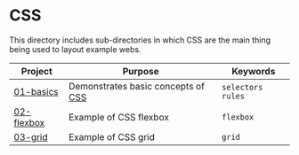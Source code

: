 # CSS

This directory includes sub-directories in which CSS are the main thing being used to layout example webs.

| Project | Purpose | Keywords |
|---------|---------|----------|
| [01-basics](./01-basics) | Demonstrates basic concepts of [CSS](https://www.w3.org/Style/CSS/) | `selectors` `rules` |
| [02-flexbox](./02-flexbox) | Example of CSS flexbox | `flexbox` |
| [03-grid](./03-grid) | Example of CSS grid | `grid` |
